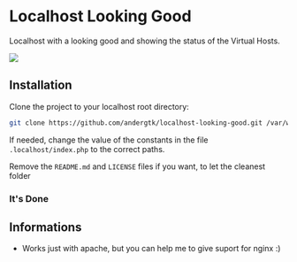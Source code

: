 # Localhost Looking Good

Localhost with a looking good and showing the status of the Virtual Hosts.

![](http://i.imgur.com/3OBpiSb.png)

## Installation

Clone the project to your localhost root directory:

```bash
git clone https://github.com/andergtk/localhost-looking-good.git /var/www
```

If needed, change the value of the constants in the file `.localhost/index.php` to the correct paths.

Remove the `README.md` and `LICENSE` files if you want, to let the cleanest folder

### It's Done

## Informations

+ Works just with apache, but you can help me to give suport for nginx :)
